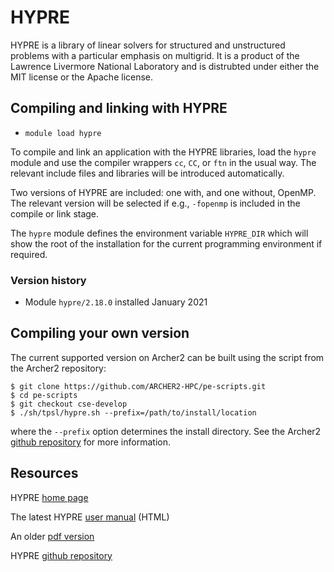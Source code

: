 # HYPRE

HYPRE is a library of linear solvers for structured and unstructured
problems with a particular emphasis on multigrid. It is a product of
the Lawrence Livermore National Laboratory and is distrubted under
either the MIT license or the Apache license.


## Compiling and linking with HYPRE

- `module load hypre`

To compile and link an application with the HYPRE libraries, load the
`hypre` module and use the compiler wrappers `cc`, `CC`, or `ftn` in
the usual way. The relevant include files and libraries will be
introduced automatically.

Two versions of HYPRE are included: one with, and one without, OpenMP.
The relevant version will be selected if e.g., `-fopenmp` is included
in the compile or link stage.

The `hypre` module defines the environment variable `HYPRE_DIR` which
will show the root of the installation for the current programming
environment if required.


### Version history

- Module `hypre/2.18.0` installed January 2021


## Compiling your own version

The current supported version on Archer2 can be built using the script
from the Archer2 repository:
```
$ git clone https://github.com/ARCHER2-HPC/pe-scripts.git
$ cd pe-scripts
$ git checkout cse-develop
$ ./sh/tpsl/hypre.sh --prefix=/path/to/install/location
```
where the `--prefix` option determines the install directory. See the
Archer2 [github repository](https://github.com/ARCHER2-HPC/pe-scripts/tree/cse-develop) for more information.

## Resources

HYPRE [home page](https://computing.llnl.gov/projects/hypre-scalable-linear-solvers-multigrid-methods)

The latest HYPRE [user manual](https://hypre.readthedocs.io/en/latest/) (HTML)

An older [pdf version](https://computing.llnl.gov/sites/default/files/public/hypre-2.11.2_usr_manual.pdf)

HYPRE [github repository](https://github.com/hypre-space/hypre)
